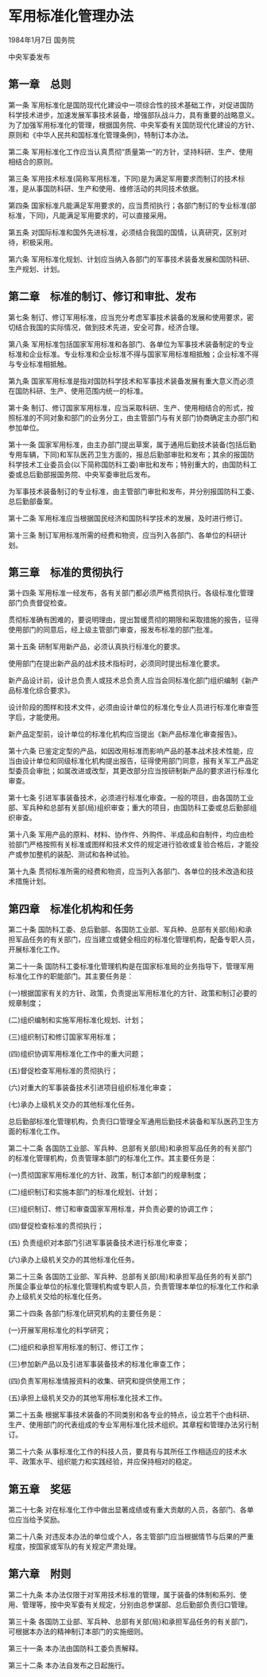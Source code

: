 # 军用标准化管理办法

1984年1月7日 国务院

中央军委发布

<!-- INFO END -->

## 第一章　总则

第一条 军用标准化是国防现代化建设中一项综合性的技术基础工作，对促进国防科学技术进步，加速发展军事技术装备，增强部队战斗力，具有重要的战略意义。为了加强军用标准化的管理，根据国务院、中央军委有关国防现代化建设的方针、原则和《中华人民共和国标准化管理条例》，特制订本办法。

第二条 军用标准化工作应当认真贯彻“质量第一”的方针，坚持科研、生产、使用相结合的原则。

第三条 军用技术标准(简称军用标准，下同)是为满足军用要求而制订的技术标准，是从事国防科研、生产和使用、维修活动的共同技术依据。

第四条 国家标准凡能满足军用要求的，应当贯彻执行；各部门制订的专业标准(部标准，下同)，凡能满足军用要求的，可以直接采用。

第五条 对国际标准和国外先进标准，必须结合我国的国情，认真研究，区别对待，积极采用。

第六条 军用标准化规划、计划应当纳入各部门的军事技术装备发展和国防科研、生产规划、计划。

## 第二章　标准的制订、修订和审批、发布

第七条 制订、修订军用标准，应当充分考虑军事技术装备的发展和使用要求，密切结合我国的实际情况，做到技术先进，安全可靠，经济合理。

第八条 军用标准包括国家军用标准和各部门、各单位为军事技术装备制定的专业标准和企业标准。专业标准和企业标准不得与国家军用标准相抵触；企业标准不得与专业标准相抵触。

第九条 国家军用标准是指对国防科学技术和军事技术装备发展有重大意义而必须在国防科研、生产、使用范围内统一的标准。

第十条 制订、修订国家军用标准，应当采取科研、生产、使用相结合的形式，按照标准的不同对象和部门的业务分工，由主管部门与有关部门协商确定主办部门和参加单位。

第十一条 国家军用标准，由主办部门提出草案，属于通用后勤技术装备(包括后勤专用车辆，下同)和军队医药卫生方面的，报总后勤部审批和发布；其余的报国防科学技术工业委员会(以下简称国防科工委)审批和发布；特别重大的，由国防科工委或总后勤部报国务院、中央军委审批后发布。

为军事技术装备制订的专业标准，由主管部门审批和发布，并分别报国防科工委、总后勤部备案。

第十二条 军用标准应当根据国民经济和国防科学技术的发展，及时进行修订。

第十三条 制订军用标准所需的经费和物资，应当列入各部门、各单位的科研计划。

## 第三章　标准的贯彻执行

第十四条 军用标准一经发布，各有关部门都必须严格贯彻执行。各级标准化管理部门负责督促检查。

贯彻标准确有困难的，要说明理由，提出暂缓贯彻的期限和采取措施的报告，征得使用部门的同意后，经上级主管部门审查，报发布标准的部门批准。

第十五条 研制军用新产品，必须认真执行标准化的要求。

使用部门在提出新产品的战术技术指标时，必须同时提出标准化要求。

新产品设计前，设计总负责人或技术总负责人应当会同标准化部门组织编制《新产品标准化综合要求》。

设计阶段的图样和技术文件，必须由设计单位的标准化专业人员进行标准化审查签字后，才能使用。

新产品定型前，设计单位的标准化机构应当提出《新产品标准化审查报告》。

第十六条 已鉴定定型的产品，如因改用标准而影响产品的基本战术技术性能，应当由设计单位和同级标准化机构提出报告，征得使用部门同意，报有关军工产品定型委员会审批；如属改进或改型，其更改部分应当按研制新产品的要求进行标准化审查。

第十七条 引进军事装备技术，必须进行标准化审查。一般的项目，由各国防工业部、军兵种和总部有关部(局)组织审查；重大的项目，由国防科工委或总后勤部组织审查。

第十八条 军用产品的原料、材料、协作件、外购件、半成品和自制件，均应由检验部门严格按照有关标准或图样和技术文件的规定进行验收或复验合格后，才能投产或参加整机的装配、测试和各种试验。

第十九条 贯彻标准所需的经费和物资，应当列入各部门、各单位的技术改造和技术措施计划。

## 第四章　标准化机构和任务

第二十条 国防科工委、总后勤部、各国防工业部、军兵种、总部有关部(局)和承担军品任务的有关部门，应当建立或健全相应的标准化管理机构，配备专职人员，开展标准化工作。

第二十一条 国防科工委标准化管理机构是在国家标准局的业务指导下，管理军用标准化工作的职能部门。其主要任务是：

(一)根据国家有关的方针、政策，负责提出军用标准化的方针、政策和制订必要的规章制度；

(二)组织编制和实施军用标准化规划、计划；

(三)组织制订和修订国家军用标准；

(四)组织协调军用标准化工作中的重大问题；

(五)督促检查军用标准的贯彻执行；

(六)对重大的军事装备技术引进项目组织标准化审查；

(七)承办上级机关交办的其他标准化任务。

总后勤部标准化管理机构，负责归口管理全军通用后勤技术装备和军队医药卫生方面的标准化工作。

第二十二条 各国防工业部、军兵种、总部有关部(局)和承担军品任务的有关部门的标准化管理机构，负责管理本部门的标准化工作。其主要任务是：

(一)贯彻国家军用标准化的方针、政策，制订本部门的规章制度；

(二)组织制订和实施本部门的标准化规划、计划；

(三)组织制订、修订和审查国家军用标准，并负责必要的协调工作；

(四)督促检查标准的贯彻执行；

(五) 负责组织对本部门引进军事装备技术进行标准化审查；

(六)承办上级机关交办的其他标准化任务。

第二十三条 各国防工业部、军兵种、总部有关部(局)和承担军品任务的有关部门所属企事业单位的标准化管理机构或专职人员，负责管理本单位的标准化工作和承办上级机关交给的标准化任务。

第二十四条 各部门标准化研究机构的主要任务是：

(一)开展军用标准化的科学研究；

(二)组织和承担军用标准的制订、修订工作；

(三)参加新产品以及引进军事装备技术的标准化审查工作；

(四)负责军用标准情报资料的收集、研究和提供使用工作；

(五)承担上级机关交办的其他军用标准化技术工作。

第二十五条 根据军事技术装备的不同类别和各专业的特点，设立若干个由科研、生产、使用部门的代表组成的专业军用标准化技术组织。其章程和管理办法另行制订。

第二十六条 从事标准化工作的科技人员，要具有与其所任工作相适应的技术水平、政策水平、组织能力和实践经验，并应保持相对的稳定。

## 第五章　奖惩

第二十七条 对在标准化工作中做出显著成绩或有重大贡献的人员，各部门、各单位应当给予奖励。

第二十八条 对违反本办法的单位或个人，各主管部门应当根据情节与后果的严重程度，按国家或军队的有关规定严肃处理。

## 第六章　附则

第二十九条 本办法仅限于对军用技术标准的管理，属于装备的体制和系列、使用、管理等，按中央军委有关规定，分别由总参谋部、总后勤部负责归口管理。

第三十条 各国防工业部、军兵种、总部有关部(局)和承担军品任务的有关部门，可根据本办法的精神制订本部门的实施细则。

第三十一条 本办法由国防科工委负责解释。

第三十二条 本办法自发布之日起施行。

